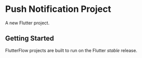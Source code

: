 # Push Notification Project

A new Flutter project.

## Getting Started

FlutterFlow projects are built to run on the Flutter _stable_ release.
